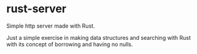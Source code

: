 # rust-server
Simple http server made with Rust.

Just a simple exercise in making data structures and searching with Rust with its concept of borrowing and having no nulls.
